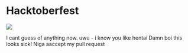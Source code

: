 # Hacktoberfest
<img src="https://hacktoberfest.com/_next/static/media/logo-hacktoberfest--horizontal.ebc5fdc8.svg">

I cant guess of anything now.
uwu - i know you like hentai
Damn boi this looks sick!
Niga aaccept my pull request
